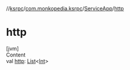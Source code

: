 //[ksrpc](../../index.md)/[com.monkopedia.ksrpc](../index.md)/[ServiceApp](index.md)/[http](http.md)



# http  
[jvm]  
Content  
val [http](http.md): [List](https://kotlinlang.org/api/latest/jvm/stdlib/kotlin.collections/-list/index.html)<[Int](https://kotlinlang.org/api/latest/jvm/stdlib/kotlin/-int/index.html)>  



